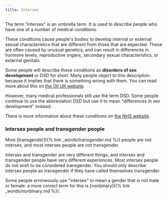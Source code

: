 ```yaml
---
title: Intersex
---
```


The term "intersex" is an umbrella term. It is used to describe people who have one of a number of medical conditions.

These conditions cause people's bodies to develop internal or external sexual characteristics that are different from those that are expected. These are often caused by unusual genetics, and can result in differences in hormone levels, reproductive organs, secondary sexual characteristics, or external genitals.

Some people will describe these conditions as **disorders of sex development** or DSD for short. Many people object to this description because it implies that there is something wrong with them. You can read more about this on [the OII UK website](http://oiiuk.org/697/why-we-do-not-use-disorder-of-sex-development/). 

However, many medical professionals still use the term DSD. Some people continue to use the abbreviation DSD but use it to mean "differences in sex development" instead.

There is more information about these conditions on [the NHS website](http://www.nhs.uk/conditions/disorders-sex-development/Pages/Introduction.aspx).

### Intersex people and transgender people

Most [transgender]({% link _words/transgender.md %}) people are not intersex, and most intersex people are not transgender. 

Intersex and transgender are very different things, and intersex and transgender people have very different experiences. Most intersex people do not wish to be considered transgender. You should only describe intersex people as transgender if they have called themselves transgender.

Some people erroneously use "intersex" to mean a gender that is not male or female: a more correct term for this is [nonbinary]({% link _words/nonbinary.md %}).